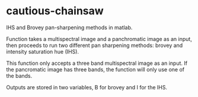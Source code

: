 # cautious-chainsaw
IHS and Brovey pan-sharpening methods in matlab.

Function takes a multispectral image and a panchromatic image as an input, then proceeds to run two different pan sharpening methods: 
brovey and intensity saturation hue (IHS).

This function only accepts a three band multispectral image as an input. If the pancromatic image has three bands, 
the function will only use one of the bands. 

Outputs are stored in two variables, B for brovey and I for the IHS. 

